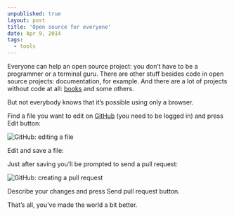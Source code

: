 ```yaml
---
unpublished: true
layout: post
title: 'Open source for everyone'
date: Apr 9, 2014
tags:
  - tools
---
```


Everyone can help an open source project: you don’t have to be a programmer or a terminal guru. There are other stuff besides code in open source projects: documentation, for example. And there are a lot of projects without code at all: [books](https://github.com/showcases/writing) and some others.

But not everybody knows that it’s possible using only a browser.

Find a file you want to edit on [GitHub](https://github.com/) (you need to be logged in) and press Edit button:

![GitHub: editing a file](/images/github_edit_en.png)

Edit and save a file:

Just after saving you’ll be prompted to send a pull request:

![GitHub: creating a pull request](/images/github_pull_request_en.png)

Describe your changes and press Send pull request button.

That’s all, you’ve made the world a bit better.
